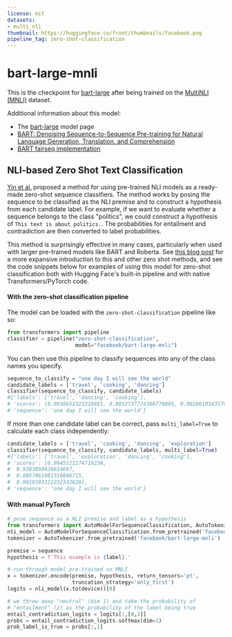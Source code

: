 ```yaml
---
license: mit
datasets:
- multi_nli
thumbnail: https://huggingface.co/front/thumbnails/facebook.png
pipeline_tag: zero-shot-classification
---
```


# bart-large-mnli

This is the checkpoint for [bart-large](https://huggingface.co/facebook/bart-large) after being trained on the [MultiNLI (MNLI)](https://huggingface.co/datasets/multi_nli) dataset.

Additional information about this model:
- The [bart-large](https://huggingface.co/facebook/bart-large) model page
- [BART: Denoising Sequence-to-Sequence Pre-training for Natural Language Generation, Translation, and Comprehension
](https://arxiv.org/abs/1910.13461)
- [BART fairseq implementation](https://github.com/pytorch/fairseq/tree/master/fairseq/models/bart)

## NLI-based Zero Shot Text Classification

[Yin et al.](https://arxiv.org/abs/1909.00161) proposed a method for using pre-trained NLI models as a ready-made zero-shot sequence classifiers. The method works by posing the sequence to be classified as the NLI premise and to construct a hypothesis from each candidate label. For example, if we want to evaluate whether a sequence belongs to the class "politics", we could construct a hypothesis of `This text is about politics.`. The probabilities for entailment and contradiction are then converted to label probabilities.

This method is surprisingly effective in many cases, particularly when used with larger pre-trained models like BART and Roberta. See [this blog post](https://joeddav.github.io/blog/2020/05/29/ZSL.html) for a more expansive introduction to this and other zero shot methods, and see the code snippets below for examples of using this model for zero-shot classification both with Hugging Face's built-in pipeline and with native Transformers/PyTorch code.

#### With the zero-shot classification pipeline

The model can be loaded with the `zero-shot-classification` pipeline like so:

```python
from transformers import pipeline
classifier = pipeline("zero-shot-classification",
                      model="facebook/bart-large-mnli")
```

You can then use this pipeline to classify sequences into any of the class names you specify.

```python
sequence_to_classify = "one day I will see the world"
candidate_labels = ['travel', 'cooking', 'dancing']
classifier(sequence_to_classify, candidate_labels)
#{'labels': ['travel', 'dancing', 'cooking'],
# 'scores': [0.9938651323318481, 0.0032737774308770895, 0.002861034357920289],
# 'sequence': 'one day I will see the world'}
```

If more than one candidate label can be correct, pass `multi_label=True` to calculate each class independently:

```python
candidate_labels = ['travel', 'cooking', 'dancing', 'exploration']
classifier(sequence_to_classify, candidate_labels, multi_label=True)
#{'labels': ['travel', 'exploration', 'dancing', 'cooking'],
# 'scores': [0.9945111274719238,
#  0.9383890628814697,
#  0.0057061901316046715,
#  0.0018193122232332826],
# 'sequence': 'one day I will see the world'}
```


#### With manual PyTorch

```python
# pose sequence as a NLI premise and label as a hypothesis
from transformers import AutoModelForSequenceClassification, AutoTokenizer
nli_model = AutoModelForSequenceClassification.from_pretrained('facebook/bart-large-mnli')
tokenizer = AutoTokenizer.from_pretrained('facebook/bart-large-mnli')

premise = sequence
hypothesis = f'This example is {label}.'

# run through model pre-trained on MNLI
x = tokenizer.encode(premise, hypothesis, return_tensors='pt',
                     truncation_strategy='only_first')
logits = nli_model(x.to(device))[0]

# we throw away "neutral" (dim 1) and take the probability of
# "entailment" (2) as the probability of the label being true 
entail_contradiction_logits = logits[:,[0,2]]
probs = entail_contradiction_logits.softmax(dim=1)
prob_label_is_true = probs[:,1]
```

